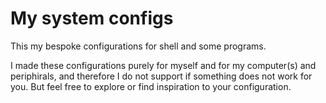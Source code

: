 # My system configs
This my bespoke configurations for shell and some programs.

I made these configurations purely for myself and for my computer(s) and periphirals, and therefore I do not support if something does not work for you. But feel free to explore or find inspiration to your configuration.
